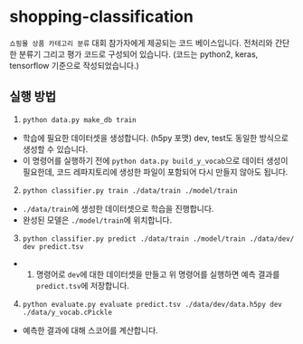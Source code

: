 # shopping-classification

`쇼핑몰 상품 카테고리 분류` 대회 참가자에게 제공되는 코드 베이스입니다. 전처리와 간단한 분류기 그리고 평가 코드로 구성되어 있습니다. (코드는 python2, keras, tensorflow 기준으로 작성되었습니다.)

## 실행 방법

1. `python data.py make_db train`
  -  학습에 필요한 데이터셋을 생성합니다. (h5py 포맷) dev, test도 동일한 방식으로 생성할 수 있습니다.
  - 이 명령어를 실행하기 전에 `python data.py build_y_vocab`으로 데이터 생성이 필요한데, 코드 레파지토리에 생성한 파일이 포함되어 다시 만들지 않아도 됩니다.
2. `python classifier.py train ./data/train ./model/train`
  - `./data/train`에 생성한 데이터셋으로 학습을 진행합니다.
  - 완성된 모델은 `./model/train`에 위치합니다.
3. `python classifier.py predict ./data/train ./model/train ./data/dev/ dev predict.tsv`
  - 1. 명령어로 `dev`에 대한 데이터셋을 만들고 위 명령어를 실행하면 예측 결과를 `predict.tsv`에 저장합니다.
4. `python evaluate.py evaluate predict.tsv ./data/dev/data.h5py dev ./data/y_vocab.cPickle`
  - 예측한 결과에 대해 스코어를 계산합니다.
